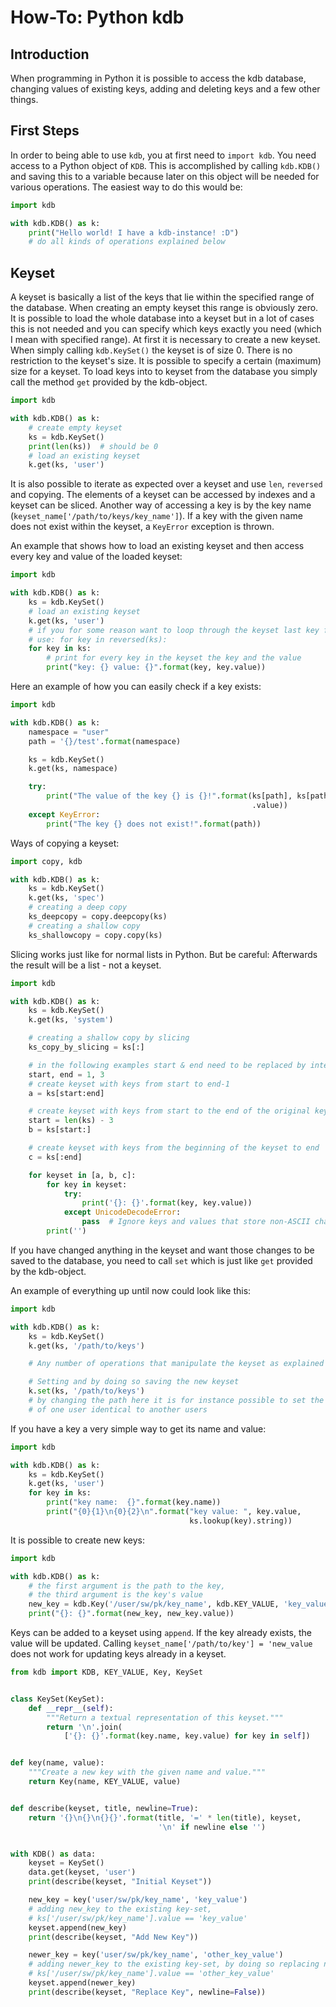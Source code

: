 # How-To: Python kdb #

## Introduction ##

When programming in Python it is possible to access the kdb database, changing values of existing keys, adding and deleting keys and a few other things.

## First Steps ##

In order to being able to use `kdb`, you at first need to `import kdb`. You need access to a Python object of `KDB`. This is accomplished by calling `kdb.KDB()` and saving this to a variable because later on this object will be needed for various operations.
The easiest way to do this would be:

```py
import kdb

with kdb.KDB() as k:
    print("Hello world! I have a kdb-instance! :D")
    # do all kinds of operations explained below
```

## Keyset ##

A keyset is basically a list of the keys that lie within the specified range of the database. When creating an empty keyset this range is obviously zero. It is possible to load the whole database into a keyset but in a lot of cases this is not needed and you can specify which keys exactly you need (which I mean with specified range). At first it is necessary to create a new keyset. When simply calling `kdb.KeySet()` the keyset is of size 0. There is no restriction to the keyset's size. It is possible to specify a certain (maximum) size for a keyset. To load keys into to keyset from the database you simply call the method `get` provided by the kdb-object.

```py
import kdb

with kdb.KDB() as k:
    # create empty keyset
    ks = kdb.KeySet()
    print(len(ks))  # should be 0
    # load an existing keyset
    k.get(ks, 'user')
```

It is also possible to iterate as expected over a keyset and use `len`, `reversed` and copying. The elements of a keyset can be accessed by indexes and a keyset can be sliced. Another way of accessing a key is by the key name (`keyset_name['/path/to/keys/key_name']`). If a key with the given name does not exist within the keyset, a `KeyError` exception is thrown.

An example that shows how to load an existing keyset and then access every key and value of the loaded keyset:

```py
import kdb

with kdb.KDB() as k:
    ks = kdb.KeySet()
    # load an existing keyset
    k.get(ks, 'user')
    # if you for some reason want to loop through the keyset last key first
    # use: for key in reversed(ks):
    for key in ks:
        # print for every key in the keyset the key and the value
        print("key: {} value: {}".format(key, key.value))
```

Here an example of how you can easily check if a key exists:

```py
import kdb

with kdb.KDB() as k:
    namespace = "user"
    path = '{}/test'.format(namespace)

    ks = kdb.KeySet()
    k.get(ks, namespace)

    try:
        print("The value of the key {} is {}!".format(ks[path], ks[path]
                                                      .value))
    except KeyError:
        print("The key {} does not exist!".format(path))
```

Ways of copying a keyset:

```py
import copy, kdb

with kdb.KDB() as k:
    ks = kdb.KeySet()
    k.get(ks, 'spec')
    # creating a deep copy
    ks_deepcopy = copy.deepcopy(ks)
    # creating a shallow copy
    ks_shallowcopy = copy.copy(ks)
```

Slicing works just like for normal lists in Python. But be careful: Afterwards the result will be a list - not a keyset.

```py
import kdb

with kdb.KDB() as k:
    ks = kdb.KeySet()
    k.get(ks, 'system')

    # creating a shallow copy by slicing
    ks_copy_by_slicing = ks[:]

    # in the following examples start & end need to be replaced by integers
    start, end = 1, 3
    # create keyset with keys from start to end-1
    a = ks[start:end]

    # create keyset with keys from start to the end of the original keyset
    start = len(ks) - 3
    b = ks[start:]

    # create keyset with keys from the beginning of the keyset to end
    c = ks[:end]

    for keyset in [a, b, c]:
        for key in keyset:
            try:
                print('{}: {}'.format(key, key.value))
            except UnicodeDecodeError:
                pass  # Ignore keys and values that store non-ASCII characters
        print('')
```

If you have changed anything in the keyset and want those changes to be saved to the database, you need to call `set` which is just like `get` provided by the kdb-object.

An example of everything up until now could look like this:

```py
import kdb

with kdb.KDB() as k:
    ks = kdb.KeySet()
    k.get(ks, '/path/to/keys')

    # Any number of operations that manipulate the keyset as explained above

    # Setting and by doing so saving the new keyset
    k.set(ks, '/path/to/keys')
    # by changing the path here it is for instance possible to set the keyset
    # of one user identical to another users
```

If you have a key a very simple way to get its name and value:

```py
import kdb

with kdb.KDB() as k:
    ks = kdb.KeySet()
    k.get(ks, 'user')
    for key in ks:
        print("key name:  {}".format(key.name))
        print("{0}{1}\n{0}{2}\n".format("key value: ", key.value,
                                        ks.lookup(key).string))
```

It is possible to create new keys:

```py
import kdb

with kdb.KDB() as k:
    # the first argument is the path to the key,
    # the third argument is the key's value
    new_key = kdb.Key('/user/sw/pk/key_name', kdb.KEY_VALUE, 'key_value')
    print("{}: {}".format(new_key, new_key.value))
```

Keys can be added to a keyset using `append`. If the key already exists, the value will be updated. Calling `keyset_name['/path/to/key'] = 'new_value` does not work for updating keys already in a keyset.

```py
from kdb import KDB, KEY_VALUE, Key, KeySet


class KeySet(KeySet):
    def __repr__(self):
        """Return a textual representation of this keyset."""
        return '\n'.join(
            ['{}: {}'.format(key.name, key.value) for key in self])


def key(name, value):
    """Create a new key with the given name and value."""
    return Key(name, KEY_VALUE, value)


def describe(keyset, title, newline=True):
    return '{}\n{}\n{}{}'.format(title, '=' * len(title), keyset,
                                 '\n' if newline else '')


with KDB() as data:
    keyset = KeySet()
    data.get(keyset, 'user')
    print(describe(keyset, "Initial Keyset"))

    new_key = key('user/sw/pk/key_name', 'key_value')
    # adding new_key to the existing key-set,
    # ks['/user/sw/pk/key_name'].value == 'key_value'
    keyset.append(new_key)
    print(describe(keyset, "Add New Key"))

    newer_key = key('user/sw/pk/key_name', 'other_key_value')
    # adding newer_key to the existing key-set, by doing so replacing new_key,
    # ks['/user/sw/pk/key_name'].value == 'other_key_value'
    keyset.append(newer_key)
    print(describe(keyset, "Replace Key", newline=False))
```
